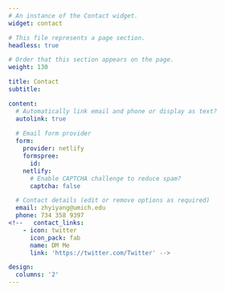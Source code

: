 ```yaml
---
# An instance of the Contact widget.
widget: contact

# This file represents a page section.
headless: true

# Order that this section appears on the page.
weight: 130

title: Contact
subtitle:

content:
  # Automatically link email and phone or display as text?
  autolink: true
  
  # Email form provider
  form:
    provider: netlify
    formspree:
      id:
    netlify:
      # Enable CAPTCHA challenge to reduce spam?
      captcha: false

  # Contact details (edit or remove options as required)
  email: zhyiyang@umich.edu
  phone: 734 358 9397
<!--   contact_links:
    - icon: twitter
      icon_pack: fab
      name: DM Me
      link: 'https://twitter.com/Twitter' -->

design:
  columns: '2'
---
```

